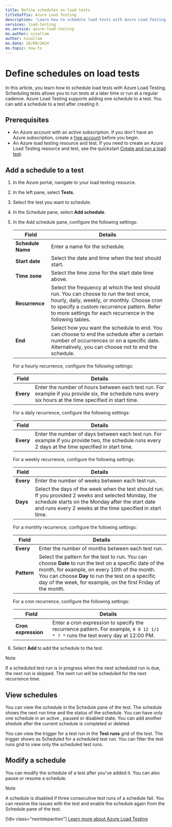 ```yaml
---
title: Define schedules on load tests
titleSuffix: Azure Load Testing
description: 'Learn how to schedule load tests with Azure Load Testing. Scheduling tests allows you to run tests at a later time or run at a regular cadence.'
services: load-testing
ms.service: azure-load-testing
ms.author: ninallam
author: ninallam
ms.date: 10/09/2024
ms.topic: how-to
---
```


# Define schedules on load tests

In this article, you learn how to schedule load tests with Azure Load Testing. Scheduling tests allows you to run tests at a later time or run at a regular cadence. Azure Load Testing supports adding one schedule to a test. You can add a schedule to a test after creating it.

## Prerequisites

- An Azure account with an active subscription. If you don't have an Azure subscription, create a [free account](https://azure.microsoft.com/free/?WT.mc_id=A261C142F) before you begin.
- An Azure load testing resource and test. If you need to create an Azure Load Testing resource and test, see the quickstart [Create and run a load test](./quickstart-create-and-run-load-test.md).

## Add a schedule to a test

1. In the Azure portal, navigate to your load testing resource.

2. In the left pane, select **Tests**.

3. Select the test you want to schedule.

4. In the Schedule pane, select **Add schedule**.

5. In the Add schedule pane, configure the following settings:

    | Field | Details |
    |-------|---------|
    | **Schedule Name** | Enter a name for the schedule. |
    | **Start date** | Select the date and time when the test should start. |
    | **Time zone** | Select the time zone for the start date time above. |
    | **Recurrence** | Select the frequency at which the test should run. You can choose to run the test once, hourly, daily, weekly, or monthly. Choose cron to specify a custom recurrence pattern. Refer to more settings for each recurrence in the following tables. |
    | **End**| Select how you want the schedule to end. You can choose to end the schedule after a certain number of occurrences or on a specific date. Alternatively, you can choose not to end the schedule. |

    For a hourly recurrence, configure the following settings:

    | Field | Details |
    |-------|---------|
    | **Every** | Enter the number of hours between each test run. For example if you provide six, the schedule runs every six hours at the time specified in start time. |

    For a daily recurrence, configure the following settings:

    | Field | Details |
    |-------|---------|
    | **Every** | Enter the number of days between each test run. For example if you provide two, the schedule runs every 2 days at the time specified in start time. |

    For a weekly recurrence, configure the following settings:

    | Field | Details |
    |-------|---------|
    | **Every** | Enter the number of weeks between each test run. |
    | **Days** | Select the days of the week when the test should run. If you provided 2 weeks and selected Monday, the schedule starts on the Monday after the start date and runs every 2 weeks at the time specified in start time. |

    For a monthly recurrence, configure the following settings:

    | Field | Details |
    |-------|---------|
    | **Every** | Enter the number of months between each test run. |
    | **Pattern** | Select the pattern for the test to run. You can choose **Date** to run the test on a specific date of the month, for example, on every 10th of the month. You can choose **Day** to run the test on a specific day of the week, for example, on the first Friday of the month. |

    For a cron recurrence, configure the following settings:
    
    | Field | Details |
    |-------|---------|
    | **Cron expression** | Enter a cron expression to specify the recurrence pattern. For example, `0 0 12 1/1 * ? *` runs the test every day at 12:00 PM. |

6. Select **Add** to add the schedule to the test.

> [!NOTE]
> If a scheduled test run is in progress when the next scheduled run is due, the next run is skipped. The next run will be scheduled for the next recurrence time.

## View schedules

You can view the schedule in the Schedule pane of the test. The schedule shows the next run time and the status of the schedule. You can have only one schedule in an active , paused or disabled state. You can add another shedule after the current schedule is completed or deleted.

You can view the trigger for a test run in the **Test runs** grid of the test. The trigger shows as Scheduled for a scheduled test run. You can filter the test runs grid to view only the scheduled test runs.


## Modify a schedule

You can modify the schedule of a test after you've added it. You can also pause or resume a schedule.

> [!NOTE]
> A schedule is disabled if three consecutive test runs of a schedule fail. You can resolve the issues with the test and enable the schedule again  from the Schedule pane of the test.

[!div class="nextstepaction"]
[Learn more about Azure Load Testing](https://docs.microsoft.com/azure/load-testing/?WT.mc_id=A261C142)








